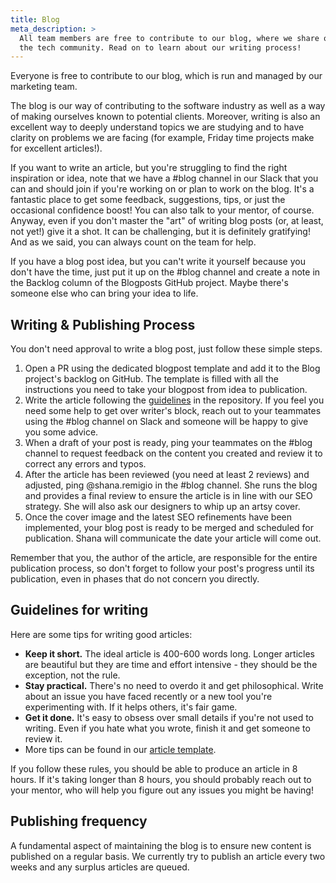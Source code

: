 ```yaml
---
title: Blog
meta_description: >
  All team members are free to contribute to our blog, where we share our journey with the rest of
  the tech community. Read on to learn about our writing process!
---
```


Everyone is free to contribute to our blog, which is run and managed by our marketing team.

The blog is our way of contributing to the software industry as well as a way of making ourselves
known to potential clients. Moreover, writing is also an excellent way to deeply understand topics
we are studying and to have clarity on problems we are facing (for example, Friday time projects
make for excellent articles!).

If you want to write an article, but you're struggling to find the right inspiration or idea, note
that we have a #blog channel in our Slack that you can and should join if you're working on or
plan to work on the blog. It's a fantastic place to get some feedback, suggestions, tips, or just
the occasional confidence boost! You can also talk to your mentor, of course. Anyway, even if you
don't master the "art" of writing blog posts (or, at least, not yet!) give it a shot. It can be
challenging, but it is definitely gratifying! And as we said, you can always count on the team for
help.

If you have a blog post idea, but you can't write it yourself because you don't have the time, just
put it up on the #blog channel and create a note in the Backlog column of the Blogposts GitHub
project. Maybe there's someone else who can bring your idea to life.

## Writing & Publishing Process

You don't need approval to write a blog post, just follow these simple steps. 

1. Open a PR using the dedicated blogpost template and add it to the Blog project's backlog on
   GitHub. The template is filled with all the instructions you need to take your blogpost from
   idea to publication.
2. Write the article following the [guidelines][template] in the repository. If you feel you need
   some help to get over writer's block, reach out to your teammates using the #blog channel on
   Slack and someone will be happy to give you some advice.
3. When a draft of your post is ready, ping your teammates on the #blog channel to request feedback
   on the content you created and review it to correct any errors and typos.
4. After the article has been reviewed (you need at least 2 reviews) and adjusted, ping @shana.remigio
   in the #blog channel. She runs the blog and provides a final review to ensure the article is in line 
   with our SEO strategy. She will also ask our designers to whip up an artsy cover.
5. Once the cover image and the latest SEO refinements have been implemented, your blog post is
   ready to be merged and scheduled for publication. Shana will communicate the date your article
   will come out.

Remember that you, the author of the article, are responsible for the entire publication process, so 
don't forget to follow your post's progress until its publication, even in phases that do not 
concern you directly.

## Guidelines for writing

Here are some tips for writing good articles:

- **Keep it short.** The ideal article is 400-600 words long. Longer articles are beautiful but they 
  are time and effort intensive - they should be the exception, not the rule.
- **Stay practical.** There's no need to overdo it and get philosophical. Write about an issue you 
  have faced recently or a new tool you're experimenting with. If it helps others, it's fair game.
- **Get it done.** It's easy to obsess over small details if you're not used to writing. Even if you
  hate what you wrote, finish it and get someone to review it.
- More tips can be found in our [article template][template].

If you follow these rules, you should be able to produce an article in 8 hours. If it's taking
longer than 8 hours, you should probably reach out to your mentor, who will help you figure out any
issues you might be having!

[template]: https://github.com/nebulab/nebulab/blob/master/source/blog/posts/2050-01-01-blogpost-template.html.markdown 

## Publishing frequency

A fundamental aspect of maintaining the blog is to ensure new content is published on a regular
basis. We currently try to publish an article every two weeks and any surplus articles are queued.
